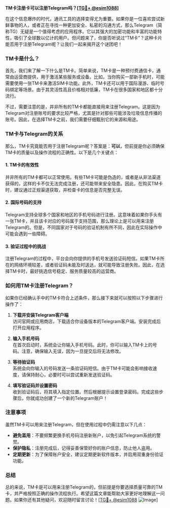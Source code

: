 **TM卡注册卡可以注册Telegram吗？[[TG💪+ @esim1088](https://t.me/s/esim1088)]**

在这个信息爆炸的时代，通讯工具的选择变得尤为重要。如果你是一位喜欢尝试新鲜事物的人，或者正在寻找一种更加安全、私密的沟通方式，那么Telegram（简称TG）无疑是一个值得考虑的应用程序。它以其强大的加密功能和丰富的功能特性，吸引了全球数以亿计的用户。但问题来了，你是否听说过“TM卡”？这种卡片能否用于注册Telegram呢？让我们一起来揭开这个谜团吧！

### TM卡是什么？

首先，我们来了解一下什么是TM卡。简单来说，TM卡是一种预付费通信卡，通常由运营商提供，用于激活某些服务或设备。比如，当你购买一部新手机时，可能需要使用一张TM卡来激活SIM卡功能。此外，TM卡还可以用于国际漫游、临时号码绑定等场景。由于其灵活性高且价格相对低廉，TM卡在很多国家和地区都十分流行。

不过，需要注意的是，并非所有的TM卡都能直接用来注册Telegram。这是因为Telegram对注册账号的要求比较严格，尤其是针对那些可能涉及垃圾信息传播的账号。因此，在选择TM卡之前，我们需要仔细甄别它的来源和用途。

### TM卡与Telegram的关系

那么，TM卡究竟能否用于注册Telegram呢？答案是：**可以**，但前提是你必须确保TM卡的质量以及操作流程的正确性。以下是几个关键点：

#### 1. TM卡的有效性
并非所有的TM卡都可以正常使用。有些TM卡可能是伪造的，或者是从非法渠道获得的，这样的卡不仅无法完成注册，还可能带来安全隐患。因此，在购买TM卡时，建议通过正规渠道获取，并检查卡的信息是否完整无误。

#### 2. 国际号码的支持
Telegram支持全球多个国家和地区的手机号码进行注册。这意味着如果你手头有一张TM卡，并且该卡对应的号码属于支持范围，那么理论上是可以用来注册Telegram的。但是，不同国家对于号码的验证机制有所不同，因此在实际操作中可能会遇到一些障碍。

#### 3. 验证过程中的挑战
注册Telegram的过程中，平台会向你提供的手机号发送验证码短信。如果TM卡所在的网络环境较差，或者验证码未能及时送达，就可能导致注册失败。因此，在选择TM卡时，最好挑选信号稳定、服务质量较高的运营商。

### 如何用TM卡注册Telegram？

如果你已经确认手中的TM卡符合上述条件，那么接下来就可以按照以下步骤进行操作了：

1. **下载并安装Telegram客户端**  
   访问官网或应用商店，下载适合你设备版本的Telegram客户端。安装完成后打开应用程序。

2. **输入手机号码**  
   在首次启动时，系统会让你输入手机号码。此时，你可以输入TM卡上的号码。注意，确保输入无误，因为一旦提交后将无法修改。

3. **等待验证码**  
   系统会向你输入的号码发送一条验证码短信。由于TM卡可能会影响接收速度，请保持耐心，必要时可以尝试重新发送验证码。

4. **填写验证码并设置密码**  
   收到验证码后，将其填入指定位置。然后根据提示设置登录密码。完成这些步骤后，你就成功创建了一个新的Telegram账户！

### 注意事项

虽然TM卡可以用来注册Telegram，但在使用过程中仍需注意以下几点：

- **避免滥用**：不要频繁更换手机号码注册新账户，以免引起Telegram系统的警觉。
- **保护隐私**：注册完成后，记得妥善保管好你的账户信息，防止他人盗用。
- **定期更新**：为了保障账户安全，建议定期更新软件版本，并启用双重身份验证功能。

### 总结

总的来说，TM卡是可以用来注册Telegram的，但前提是你要选择质量可靠的TM卡，并严格按照正确的操作流程执行。希望这篇文章能帮助大家更好地理解这一问题。如果你还有其他疑问，欢迎随时留言讨论！[[TG💪+ @esim1088](https://t.me/s/esim1088) ![Image](https://i.postimg.cc/4NQfJmqS/Snipaste-2025-05-13-00-14-12.png)]